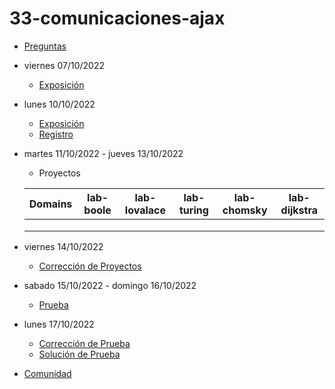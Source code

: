 # 33-comunicaciones-ajax

- [Preguntas](https://escuela.it/master-programacion-diseno-software)
- viernes 07/10/2022
  - [Exposición](https://escuela.it/master-programacion-diseno-software)
- lunes 10/10/2022
  - [Exposición](https://escuela.it/master-programacion-diseno-software)
  - [Registro](https://forms.gle/yGT8ocBJuxcfYtSK6)
- martes 11/10/2022 - jueves 13/10/2022
  - Proyectos
  
  |Domains|lab-boole|lab-lovalace|lab-turing|lab-chomsky|lab-dijkstra|
  |-------|---------|------------|----------|-----------|--------------|
  |       |         |            |          |           |              |
  |       |         |            |          |           |              |
  |       |         |            |          |           |              |
- viernes 14/10/2022
  - [Corrección de Proyectos](https://escuela.it/master-programacion-diseno-software)
- sabado 15/10/2022 - domingo 16/10/2022
  - [Prueba](https://forms.gle/G7BwKixMBAzFV4CX7)
- lunes 17/10/2022
  - [Corrección de Prueba](https://escuela.it/master-programacion-diseno-software)
  - [Solución de Prueba](https://docs.google.com/spreadsheets/d/1Uwtqa5VdD5wK2X7eLgkS6_th16aPnsW8pa5Ft2TyLPo/edit#gid=0)
- [Comunidad](https://app.slack.com/client/T02S3KYD464/C02TPS79PRU)